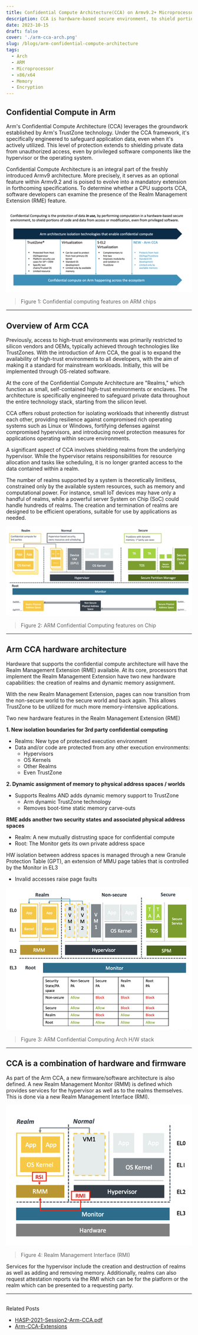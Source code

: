 ```yaml
---
title: Confidential Compute Architecture(CCA) on Armv9.2+ Microprocessors
description: CCA is hardware-based secure environment, to shield portions of code and data from access or modification, even from privileged software stack.
date: 2023-10-15
draft: false
cover: './arm-cca-arch.png'
slug: /blogs/arm-confidential-compute-architecture
tags:
  - Arch
  - ARM
  - Microprocessor
  - x86/x64
  - Memory
  - Encryption
---
```


## Confidential Compute in Arm

Arm's Confidential Compute Architecture (CCA) leverages the groundwork established by Arm's TrustZone technology. Under the CCA framework, it's specifically engineered to safeguard application data, even when it's actively utilized. This level of protection extends to shielding private data from unauthorized access, even by privileged software components like the hypervisor or the operating system.

Confidential Compute Architecture is an integral part of the freshly introduced Armv9 architecture. More precisely, it serves as an optional feature within Armv9.2 and is poised to evolve into a mandatory extension in forthcoming specifications. To determine whether a CPU supports CCA, software developers can examine the presence of the Realm Management Extension (RME) feature.

![ARM Confidential Computing features on Chip](arm-cc-stack.png)

> Figure 1: Confidential computing features on ARM chips

---

## Overview of Arm CCA

Previously, access to high-trust environments was primarily restricted to silicon vendors and OEMs, typically achieved through technologies like TrustZones. With the introduction of Arm CCA, the goal is to expand the availability of high-trust environments to all developers, with the aim of making it a standard for mainstream workloads. Initially, this will be implemented through OS-related software.

At the core of the Confidential Compute Architecture are "Realms," which function as small, self-contained high-trust environments or enclaves. The architecture is specifically engineered to safeguard private data throughout the entire technology stack, starting from the silicon level.

CCA offers robust protection for isolating workloads that inherently distrust each other, providing resilience against compromised rich operating systems such as Linux or Windows, fortifying defenses against compromised hypervisors, and introducing novel protection measures for applications operating within secure environments.

A significant aspect of CCA involves shielding realms from the underlying hypervisor. While the hypervisor retains responsibilities for resource allocation and tasks like scheduling, it is no longer granted access to the data contained within a realm.

The number of realms supported by a system is theoretically limitless, constrained only by the available system resources, such as memory and computational power. For instance, small IoT devices may have only a handful of realms, while a powerful server System on Chip (SoC) could handle hundreds of realms. The creation and termination of realms are designed to be efficient operations, suitable for use by applications as needed.

![ARM Confidential Computing features on Chip](arm-cca-arch.png)

> Figure 2: ARM Confidential Computing features on Chip

---

## Arm CCA hardware architecture

Hardware that supports the confidential compute architecture will have the Realm Management Extension (RME) available. At its core, processors that implement the Realm Management Extension have two new hardware capabilities: the creation of realms and dynamic memory assignment.

With the new Realm Management Extension, pages can now transition from the non-secure world to the secure world and back again. This allows TrustZone to be utilized for much more memory-intensive applications.

Two new hardware features in the Realm Management Extension (RME)

**1. New isolation boundaries for 3rd party confidential computing**

- Realms: New type of protected execution environment
- Data and/or code are protected from any other execution environments:
  - Hypervisors
  - OS Kernels
  - Other Realms
  - Even TrustZone

**2. Dynamic assignment of memory to physical address spaces / worlds**

- Supports Realms AND adds dynamic memory support to TrustZone
  - Arm dynamic TrustZone technology
  - Removes boot-time static memory carve-outs

**RME adds another two security states and associated physical address spaces**

- Realm: A new mutually distrusting space for confidential compute
- Root: The Monitor gets its own private address space

HW isolation between address spaces is managed through a new Granule Protection Table (GPT), an extension of MMU page tables that is controlled by the Monitor in EL3

- Invalid accesses raise page faults

![ARM Confidential Computing Arch H/W stack](arm-cca-hw.png)

> Figure 3: ARM Confidential Computing Arch H/W stack

---

## CCA is a combination of hardware and firmware

As part of the Arm CCA, a new firmware/software architecture is also defined. A new Realm Management Monitor (RMM) is defined which provides services for the hypervisor as well as to the realms themselves. This is done via a new Realm Management Interface (RMI).

![ARM Confidential Computing Arch H/W stack](arm-rmm.png)

> Figure 4: Realm Management Interface (RMI)

Services for the hypervisor include the creation and destruction of realms as well as adding and removing memory. Additionally, realms can also request attestation reports via the RMI which can be for the platform or the realm which can be presented to a requesting party.

---

<br />
Related Posts

- [HASP-2021-Session2-Arm-CCA.pdf](https://haspworkshop.org/2021/slides/HASP-2021-Session2-Arm-CCA.pdf)
- [Arm-CCA-Extensions](https://developer.arm.com/documentation/den0125/0300/Arm-CCA-Extensions)
